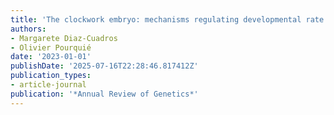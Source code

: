 ```yaml
---
title: 'The clockwork embryo: mechanisms regulating developmental rate'
authors:
- Margarete Diaz-Cuadros
- Olivier Pourquié
date: '2023-01-01'
publishDate: '2025-07-16T22:28:46.817412Z'
publication_types:
- article-journal
publication: '*Annual Review of Genetics*'
---
```

